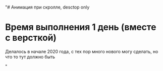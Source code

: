 "# Анимация при скролле, desctop only

# Время выполнения 1 день (вместе с версткой)

Делалось в начале 2020 года,  с тех пор много нового могу сделать, но что то тут должно быть

" 

